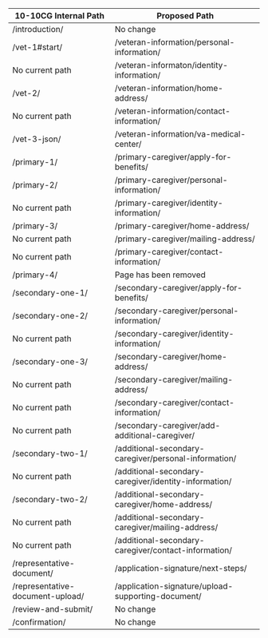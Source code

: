 |10-10CG Internal Path| Proposed Path|
|----------------|----------------------|
|/introduction/|No change|
|/vet-1#start/|/veteran-information/personal-information/|
| No current path|/veteran-informaton/identity-information/|
|/vet-2/|/veteran-information/home-address/|
|No current path|/veteran-information/contact-information/|
|/vet-3-json/|/veteran-information/va-medical-center/|
|/primary-1/|/primary-caregiver/apply-for-benefits/|
|/primary-2/|/primary-caregiver/personal-information/|
|No current path|/primary-caregiver/identity-information/|
|/primary-3/|/primary-caregiver/home-address/|
|No current path|/primary-caregiver/mailing-address/|
|No current path|/primary-caregiver/contact-information/|
|/primary-4/|Page has been removed|
|/secondary-one-1/|/secondary-caregiver/apply-for-benefits/|
|/secondary-one-2/|/secondary-caregiver/personal-information/|
|No current path|/secondary-caregiver/identity-information/|
|/secondary-one-3/|/secondary-caregiver/home-address/|
|No current path|/secondary-caregiver/mailing-address/|
|No current path|/secondary-caregiver/contact-information/|
|No current path|/secondary-caregiver/add-additional-caregiver/|
|/secondary-two-1/|/additional-secondary-caregiver/personal-information/|
|No current path|/additional-secondary-caregiver/identity-information/|
|/secondary-two-2/|/additional-secondary-caregiver/home-address/|
|No current path|/additional-secondary-caregiver/mailing-address/|
|No current path|/additional-secondary-caregiver/contact-information/|
|/representative-document/|/application-signature/next-steps/|
|/representative-document-upload/|/application-signature/upload-supporting-document/|
|/review-and-submit/|No change|
|/confirmation/|No change|

